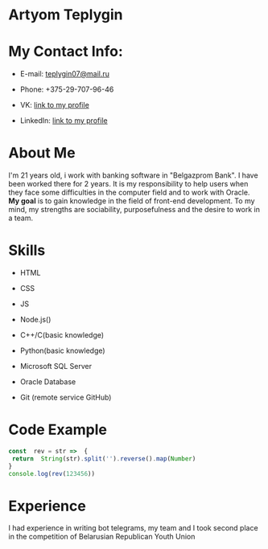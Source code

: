 # Artyom Teplygin
# My Contact Info:
- E-mail: teplygin07@mail.ru

- Phone: +375-29-707-96-46

- VK: [link to my profile](https://vk.com/temic785)

- LinkedIn: [link to my profile](www.linkedin.com/in/ATeplygin)

# About Me
I'm 21 years old, i work with banking software in "Belgazprom Bank". I have been worked there for 2 years. It is my responsibility to help users when they face some difficulties in the computer field and to work with Oracle. __My goal__ is to gain knowledge in the field of front-end development. To my mind, my strengths are sociability, purposefulness and the desire to work in a team.
# Skills
- HTML

- CSS

- JS

- Node.js() 

- C++/C(basic knowledge)

- Python(basic knowledge)

- Microsoft SQL Server

- Oracle Database

- Git (remote service GitHub)

# Code Example

```javascript
const  rev = str =>  {
 return  String(str).split('').reverse().map(Number)
}
console.log(rev(123456))
```
# Experience

I had experience in writing bot telegrams, my team and I took second place in the competition of Belarusian Republican Youth Union
